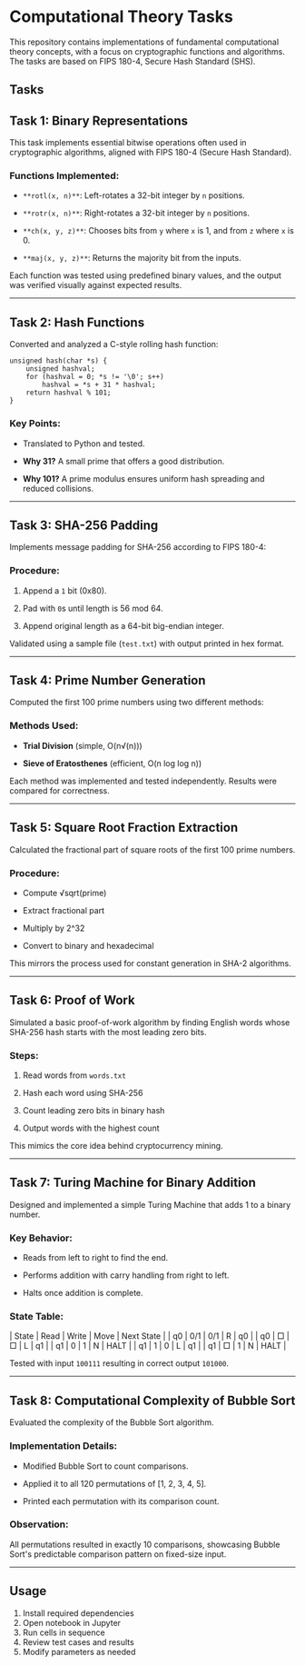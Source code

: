 # Computational Theory Tasks

This repository contains implementations of fundamental computational theory concepts, with a focus on cryptographic functions and algorithms. The tasks are based on FIPS 180-4, Secure Hash Standard (SHS).

## Tasks


Task 1: Binary Representations
------------------------------

This task implements essential bitwise operations often used in cryptographic algorithms, aligned with FIPS 180-4 (Secure Hash Standard).

### Functions Implemented:

-   `**rotl(x, n)**`: Left-rotates a 32-bit integer by `n` positions.

-   `**rotr(x, n)**`: Right-rotates a 32-bit integer by `n` positions.

-   `**ch(x, y, z)**`: Chooses bits from `y` where `x` is 1, and from `z` where `x` is 0.

-   `**maj(x, y, z)**`: Returns the majority bit from the inputs.

Each function was tested using predefined binary values, and the output was verified visually against expected results.

* * * * *

Task 2: Hash Functions
----------------------

Converted and analyzed a C-style rolling hash function:

```
unsigned hash(char *s) {
    unsigned hashval;
    for (hashval = 0; *s != '\0'; s++)
        hashval = *s + 31 * hashval;
    return hashval % 101;
}
```

### Key Points:

-   Translated to Python and tested.

-   **Why 31?** A small prime that offers a good distribution.

-   **Why 101?** A prime modulus ensures uniform hash spreading and reduced collisions.

* * * * *

Task 3: SHA-256 Padding
-----------------------

Implements message padding for SHA-256 according to FIPS 180-4:

### Procedure:

1.  Append a `1` bit (0x80).

2.  Pad with `0`s until length is 56 mod 64.

3.  Append original length as a 64-bit big-endian integer.

Validated using a sample file (`test.txt`) with output printed in hex format.

* * * * *

Task 4: Prime Number Generation
-------------------------------

Computed the first 100 prime numbers using two different methods:

### Methods Used:

-   **Trial Division** (simple, O(n√(n)))

-   **Sieve of Eratosthenes** (efficient, O(n log log n))

Each method was implemented and tested independently. Results were compared for correctness.

* * * * *

Task 5: Square Root Fraction Extraction
---------------------------------------

Calculated the fractional part of square roots of the first 100 prime numbers.

### Procedure:

-   Compute √sqrt(prime)

-   Extract fractional part

-   Multiply by 2^32

-   Convert to binary and hexadecimal

This mirrors the process used for constant generation in SHA-2 algorithms.

* * * * *

Task 6: Proof of Work
---------------------

Simulated a basic proof-of-work algorithm by finding English words whose SHA-256 hash starts with the most leading zero bits.

### Steps:

1.  Read words from `words.txt`

2.  Hash each word using SHA-256

3.  Count leading zero bits in binary hash

4.  Output words with the highest count

This mimics the core idea behind cryptocurrency mining.

* * * * *

Task 7: Turing Machine for Binary Addition
------------------------------------------

Designed and implemented a simple Turing Machine that adds 1 to a binary number.

### Key Behavior:

-   Reads from left to right to find the end.

-   Performs addition with carry handling from right to left.

-   Halts once addition is complete.

### State Table:

| State | Read | Write | Move | Next State |
| q0 | 0/1 | 0/1 | R | q0 |
| q0 | □ | □ | L | q1 |
| q1 | 0 | 1 | N | HALT |
| q1 | 1 | 0 | L | q1 |
| q1 | □ | 1 | N | HALT |

Tested with input `100111` resulting in correct output `101000`.

* * * * *

Task 8: Computational Complexity of Bubble Sort
-----------------------------------------------

Evaluated the complexity of the Bubble Sort algorithm.

### Implementation Details:

-   Modified Bubble Sort to count comparisons.

-   Applied it to all 120 permutations of [1, 2, 3, 4, 5].

-   Printed each permutation with its comparison count.

### Observation:

All permutations resulted in exactly 10 comparisons, showcasing Bubble Sort's predictable comparison pattern on fixed-size input.

* * * * *


## Usage
1. Install required dependencies
2. Open notebook in Jupyter
3. Run cells in sequence
4. Review test cases and results
5. Modify parameters as needed
